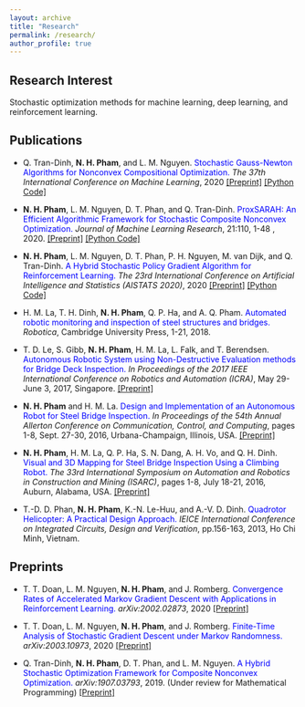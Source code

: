 ```yaml
---
layout: archive
title: "Research"
permalink: /research/
author_profile: true
---
```


<script>
function showhide(id) {
  var e = document.getElementById(id);
  e.style.display = (e.style.display == 'block') ? 'none' : 'block';
}  
</script>

## Research Interest

Stochastic optimization methods for machine learning, deep learning, and reinforcement learning.

## Publications

- Q. Tran-Dinh, **N. H. Pham**, and L. M. Nguyen. <span style="color:blue">Stochastic Gauss-Newton Algorithms for Nonconvex Compositional Optimization.</span> *The 37th International Conference on Machine Learning*, 2020 <a href="https://arxiv.org/pdf/2002.07290" target="_blank">[Preprint]</a> <a href="https://github.com/unc-optimization/SGN" target="_blank">[Python Code]</a>

- **N. H. Pham**, L. M. Nguyen, D. T. Phan, and Q. Tran-Dinh. <span style="color:blue">ProxSARAH: An Efficient Algorithmic Framework for Stochastic Composite Nonconvex Optimization.</span> *Journal of Machine Learning Research*, 21:110, 1-48 , 2020. <a href="https://arxiv.org/pdf/1902.05679" target="_blank">[Preprint]</a> <a href="https://github.com/unc-optimization/StochasticProximalMethods" target="_blank">[Python Code]</a>

- **N. H. Pham**, L. M. Nguyen, D. T. Phan, P. H. Nguyen, M. van Dijk, and Q. Tran-Dinh. <span style="color:blue">A Hybrid Stochastic Policy Gradient Algorithm for Reinforcement Learning.</span> *The 23rd International Conference on Artificial Intelligence and Statistics (AISTATS 2020)*, 2020 <a href="https://arxiv.org/pdf/2003.00430" target="_blank">[Preprint]</a> <a href="https://github.com/unc-optimization/ProxHSPGA" target="_blank">[Python Code]</a>

- H. M. La, T. H. Dinh, **N. H. Pham**, Q. P. Ha, and A. Q. Pham. <span style="color:blue"> Automated robotic monitoring and inspection of steel structures and bridges.</span> *Robotica*, Cambridge University Press, 1-21, 2018.

- T. D. Le, S. Gibb, **N. H. Pham**, H. M. La, L. Falk, and T.  Berendsen. <span style="color:blue">Autonomous Robotic System using Non-Destructive Evaluation methods for Bridge Deck Inspection.</span> *In Proceedings of the 2017 IEEE International Conference on Robotics and Automation (ICRA)*, May 29-June 3, 2017, Singapore. <a href="https://www.researchgate.net/profile/Hung_La/publication/316190868_Autonomous_Robotic_System_using_Non-Destructive_Evaluation_methods_for_Bridge_Deck_Inspection/links/58fb75e30f7e9ba3ba523d10/Autonomous-Robotic-System-using-Non-Destructive-Evaluation-methods-for-Bridge-Deck-Inspection.pdf" target="_blank">[Preprint]</a>

- **N. H. Pham** and H. M. La. <span style="color:blue">Design and Implementation of an Autonomous Robot for Steel Bridge Inspection.</span> *In Proceedings of the 54th Annual Allerton Conference on Communication, Control, and Computing*, pages 1-8, Sept. 27-30, 2016, Urbana-Champaign, Illinois, USA. <a href="https://www.researchgate.net/profile/Nhan_Pham8/publication/313692693_Design_and_implementation_of_an_autonomous_robot_for_steel_bridge_inspection/links/5c66460b45851582c3e97be9/Design-and-implementation-of-an-autonomous-robot-for-steel-bridge-inspection.pdf" target="_blank">[Preprint]</a>

- **N. H. Pham**, H. M. La, Q. P. Ha, S. N. Dang, A. H. Vo, and Q. H. Dinh. <span style="color:blue">Visual and 3D Mapping for Steel Bridge Inspection Using a Climbing Robot.</span> *The 33rd International Symposium on Automation and Robotics in Construction and Mining (ISARC)*, pages 1-8, July 18-21, 2016, Auburn, Alabama, USA. <a href="http://www.iaarc.org/publications/fulltext/ISARC2016-Paper029.pdf" target="_blank">[Preprint]</a>

- T.-D. D. Phan, **N. H. Pham**, K.-N. Le-Huu, and A.-V. D. Dinh. <span style="color:blue">Quadrotor Helicopter: A Practical Design Approach.</span> *IEICE International Conference on Integrated Circuits, Design and Verification*, pp.156-163, 2013, Ho Chi Minh, Vietnam.

## Preprints

- T. T. Doan, L. M. Nguyen, **N. H. Pham**, and J. Romberg. <span style="color:blue">Convergence Rates of Accelerated Markov Gradient Descent with Applications in Reinforcement Learning.</span> *arXiv:2002.02873*, 2020 <a href="https://arxiv.org/pdf/2002.02873" target="_blank">[Preprint]</a>

- T. T. Doan, L. M. Nguyen, **N. H. Pham**, and J.  Romberg. <span style="color:blue">Finite-Time Analysis of Stochastic Gradient Descent under Markov Randomness.</span> *arXiv:2003.10973*, 2020 <a href="https://arxiv.org/pdf/2003.10973" target="_blank">[Preprint]</a>

- Q. Tran-Dinh, **N. H. Pham**, D. T. Phan, and L. M. Nguyen. <span style="color:blue">A Hybrid Stochastic Optimization Framework for Composite Nonconvex Optimization.</span> *arXiv:1907.03793*, 2019. (Under review for Mathematical Programming) <a href="https://arxiv.org/pdf/1907.03793" target="_blank">[Preprint]</a>
